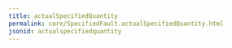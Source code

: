 ```yaml
---
title: actualSpecifiedQuantity
permalink: core/SpecifiedFault.actualSpecifiedQuantity.html
jsonid: actualspecifiedquantity
---
```

